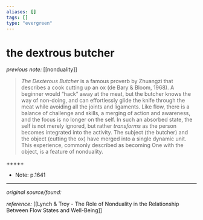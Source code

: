 ```yaml
---
aliases: []
tags: []
type: "evergreen"
---
```


# the dextrous butcher

_previous note:_ [[nonduality]]

> *The Dexterous Butcher* is a famous proverb by Zhuangzi that describes a cook cutting up an ox (de Bary & Bloom, 1968). A beginner would “hack” away at the meat, but the butcher knows the way of non-doing, and can effortlessly glide the knife through the meat while avoiding all the joints and ligaments. Like flow, there is a balance of challenge and skills, a merging of action and awareness, and the focus is no longer on the self. In such an absorbed state, the self is not merely ignored, but rather *transforms* as the person becomes integrated into the activity. The subject (the butcher) and the object (cutting the ox) have merged into a single dynamic unit. This experience, commonly described as becoming One with the object, is a feature of nonduality. 

+++++ 
- Note: p.1641



---

_original source/found:_ 

_reference:_ [[Lynch & Troy - The Role of Nonduality in the Relationship Between Flow States and Well-Being]]



